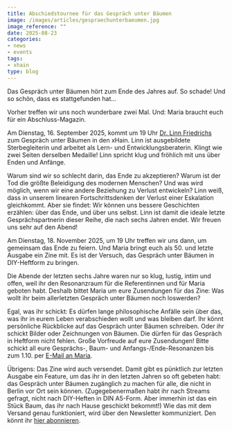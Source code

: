 ```yaml
---
title: Abschiedstournee für das Gespräch unter Bäumen
image: /images/articles/gespraechunterbaeumen.jpg
image_reference: ""
date: 2025-08-23
categories:
- news
- events
tags:
- xhain
type: blog
---
```


Das Gespräch unter Bäumen hört zum Ende des Jahres auf. So schade! Und so schön, dass es stattgefunden hat...

Vorher treffen wir uns noch wunderbare zwei Mal. Und: Maria braucht euch für ein Abschluss-Magazin.

Am Dienstag, 16. September 2025, kommt um 19 Uhr [Dr. Linn Friedrichs](https://linnfriedrichs.com/) zum Gespräch unter Bäumen in den xHain. Linn ist ausgebildete Sterbegleiterin und arbeitet als Lern- und Entwicklungsberaterin. Klingt wie zwei Seiten derselben Medaille! Linn spricht klug und fröhlich mit uns über Enden und Anfänge.

Warum sind wir so schlecht darin, das Ende zu akzeptieren? Warum ist der Tod die größte Beleidigung des modernen Menschen? Und was wird möglich, wenn wir eine andere Beziehung zu Verlust entwickeln? Linn weiß, dass in unserem linearen Fortschrittsdenken der Verlust einer Eskalation gleichkommt. Aber sie findet: Wir können uns bessere Geschichten erzählen: über das Ende, und über uns selbst. Linn ist damit die ideale letzte Gesprächspartnerin dieser Reihe, die nach sechs Jahren endet. Wir freuen uns sehr auf den Abend!

Am Dienstag, 18. November 2025, um 19 Uhr treffen wir uns dann, um gemeinsam das Ende zu feiern. Und Maria bringt euch als 50. und letzte Ausgabe ein Zine mit. Es ist der Versuch, das Gespräch unter Bäumen in DIY-Heftform zu bringen.

Die Abende der letzten sechs Jahre waren nur so klug, lustig, intim und offen, weil ihr den Resonanzraum für die Referentinnen und für Maria geboten habt. Deshalb bittet Maria um eure Zusendungen für das Zine: Was wollt ihr beim allerletzten Gespräch unter Bäumen noch loswerden?

Egal, was ihr schickt: Es dürfen lange philosophische Anfälle sein über das, was ihr in eurem Leben verabschieden wollt und was bleiben darf. Ihr könnt persönliche Rückblicke auf das Gespräch unter Bäumen schreiben. Oder ihr schickt Bilder oder Zeichnungen von Bäumen. Die dürfen für das Gespräch in Heftform nicht fehlen. Große Vorfreude auf eure Zusendungen! Bitte schickt all eure Gesprächs-, Baum- und Anfangs-/Ende-Resonanzen bis zum 1.10. per [E-Mail an Maria](mailto:zine@maria-reimer.de).

Übrigens: Das Zine wird auch versendet. Damit gibt es pünktlich zur letzten Ausgabe ein Feature, um das ihr in den letzten Jahren so oft gebeten habt: das Gespräch unter Bäumen zugänglich zu machen für alle, die nicht in Berlin vor Ort sein können. (Zugegebenermaßen habt ihr nach Streams gefragt, nicht nach DIY-Heften in DIN A5-Form. Aber immerhin ist das ein Stück Baum, das ihr nach Hause geschickt bekommt!) Wie das mit dem Versand genau funktioniert, wird über den Newsletter kommuniziert. Den könnt ihr [hier abonnieren](https://mails.gespraeche.x-hain.de/subscription/form).
